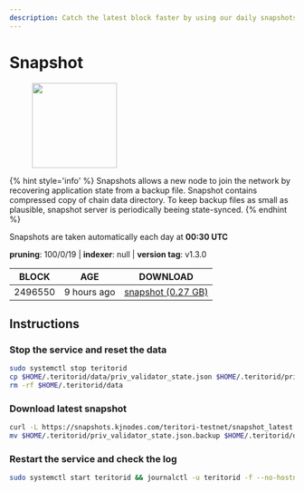 ```yaml
---
description: Catch the latest block faster by using our daily snapshots.
---
```


# Snapshot

<figure><img src="https://raw.githubusercontent.com/kj89/testnet_manuals/main/pingpub/logos/teritori.png" width="150" alt=""><figcaption></figcaption></figure>

{% hint style='info' %}
Snapshots allows a new node to join the network by recovering application state from a backup file. 
Snapshot contains compressed copy of chain data directory. To keep backup files as small as plausible, 
snapshot server is periodically beeing state-synced.
{% endhint %}

Snapshots are taken automatically each day at **00:30 UTC**

**pruning**: 100/0/19 | **indexer**: null | **version tag**: v1.3.0

| BLOCK             | AGE             | DOWNLOAD                                                                                            |
| ----------------- | --------------- | --------------------------------------------------------------------------------------------------- |
| 2496550 | 9 hours ago | [snapshot (0.27 GB)](https://snapshots.kjnodes.com/teritori-testnet/snapshot\_latest.tar.lz4) |

## Instructions

### Stop the service and reset the data

```bash
sudo systemctl stop teritorid
cp $HOME/.teritorid/data/priv_validator_state.json $HOME/.teritorid/priv_validator_state.json.backup
rm -rf $HOME/.teritorid/data
```

### Download latest snapshot

```bash
curl -L https://snapshots.kjnodes.com/teritori-testnet/snapshot_latest.tar.lz4 | lz4 -dc - | tar -xf - -C $HOME/.teritorid
mv $HOME/.teritorid/priv_validator_state.json.backup $HOME/.teritorid/data/priv_validator_state.json
```

### Restart the service and check the log

```bash
sudo systemctl start teritorid && journalctl -u teritorid -f --no-hostname -o cat
```
